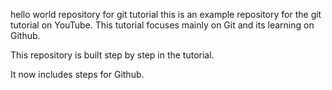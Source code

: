 <!-- hello world -->
hello world repository for git tutorial
this is an example repository for the git tutorial on YouTube.
This tutorial focuses mainly on Git and its learning on Github.

This repository is built step by step in the tutorial.

It now includes steps for Github.
